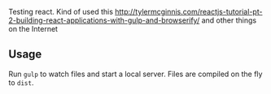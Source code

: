 Testing react. Kind of used this http://tylermcginnis.com/reactjs-tutorial-pt-2-building-react-applications-with-gulp-and-browserify/ and other things on the Internet

Usage
----
Run `gulp` to watch files and start a local server. Files are compiled on the fly to `dist`.
